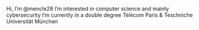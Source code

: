 Hi, I’m @mencle28
I’m interested in computer science and mainly cybersecurity
I’m currently in a double degree Télécom Paris & Teschniche Universität München

